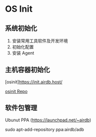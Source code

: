 # OS Init

## 系统初始化

1. 安装常用工具软件及开发环境
2. 初始化配置
3. 安装 Agent



## 主机容器初始化

[osinit]https://init.airdb.host/

[osinit Repo](https://github.com/airdb/init)


## 软件包管理

Ubunut PPA (https://launchpad.net/~airdb)

sudo apt-add-repository ppa:airdb/adb
